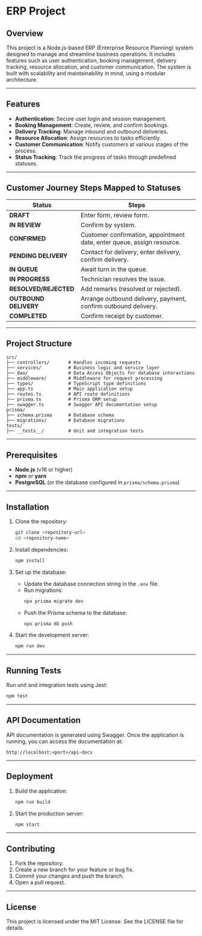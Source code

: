 # ERP Project

## Overview

This project is a Node.js-based ERP (Enterprise Resource Planning) system designed to manage and streamline business operations. It includes features such as user authentication, booking management, delivery tracking, resource allocation, and customer communication. The system is built with scalability and maintainability in mind, using a modular architecture.

---

## Features

- **Authentication**: Secure user login and session management.
- **Booking Management**: Create, review, and confirm bookings.
- **Delivery Tracking**: Manage inbound and outbound deliveries.
- **Resource Allocation**: Assign resources to tasks efficiently.
- **Customer Communication**: Notify customers at various stages of the process.
- **Status Tracking**: Track the progress of tasks through predefined statuses.

---

## Customer Journey Steps Mapped to Statuses

| **Status**            | **Steps**                                                              |
| --------------------- | ---------------------------------------------------------------------- |
| **DRAFT**             | Enter form, review form.                                               |
| **IN REVIEW**         | Confirm by system.                                                     |
| **CONFIRMED**         | Customer confirmation, appointment date, enter queue, assign resource. |
| **PENDING DELIVERY**  | Contact for delivery, enter delivery, confirm delivery.                |
| **IN QUEUE**          | Await turn in the queue.                                               |
| **IN PROGRESS**       | Technician resolves the issue.                                         |
| **RESOLVED/REJECTED** | Add remarks (resolved or rejected).                                    |
| **OUTBOUND DELIVERY** | Arrange outbound delivery, payment, confirm outbound delivery.         |
| **COMPLETED**         | Confirm receipt by customer.                                           |

---

## Project Structure

```
src/
├── controllers/       # Handles incoming requests
├── services/          # Business logic and service layer
├── dao/               # Data Access Objects for database interactions
├── middleware/        # Middleware for request processing
├── types/             # TypeScript type definitions
├── app.ts             # Main application setup
├── routes.ts          # API route definitions
├── prisma.ts          # Prisma ORM setup
├── swagger.ts         # Swagger API documentation setup
prisma/
├── schema.prisma      # Database schema
├── migrations/        # Database migrations
tests/
├── __tests__/         # Unit and integration tests
```

---

## Prerequisites

- **Node.js** (v16 or higher)
- **npm** or **yarn**
- **PostgreSQL** (or the database configured in `prisma/schema.prisma`)

---

## Installation

1. Clone the repository:

   ```bash
   git clone <repository-url>
   cd <repository-name>
   ```

2. Install dependencies:

   ```bash
   npm install
   ```

3. Set up the database:

   - Update the database connection string in the `.env` file.
   - Run migrations:
     ```bash
     npx prisma migrate dev
     ```
   - Push the Prisma schema to the database:
     ```bash
     npx prisma db push
     ```

4. Start the development server:

   ```bash
   npm run dev
   ```

---

## Running Tests

Run unit and integration tests using Jest:

```bash
npm test
```

---

## API Documentation

API documentation is generated using Swagger. Once the application is running, you can access the documentation at:

```
http://localhost:<port>/api-docs
```

---

## Deployment

1. Build the application:
   ```bash
   npm run build
   ```
2. Start the production server:
   ```bash
   npm start
   ```

---

## Contributing

1. Fork the repository.
2. Create a new branch for your feature or bug fix.
3. Commit your changes and push the branch.
4. Open a pull request.

---

## License

This project is licensed under the MIT License. See the LICENSE file for details.

